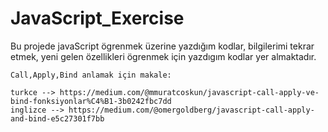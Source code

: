# JavaScript_Exercise

Bu projede javaScript ögrenmek üzerine yazdığım kodlar, bilgilerimi tekrar etmek, yeni gelen özellikleri ögrenmek için yazdıgım kodlar yer almaktadır.

    Call,Apply,Bind anlamak için makale:
    
    turkce --> https://medium.com/@mmuratcoskun/javascript-call-apply-ve-bind-fonksiyonlar%C4%B1-3b0242fbc7dd 
    inglizce --> https://medium.com/@omergoldberg/javascript-call-apply-and-bind-e5c27301f7bb
